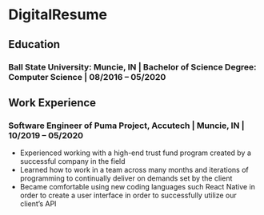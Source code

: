 # DigitalResume
## Education
### Ball State University: Muncie, IN  |  Bachelor of Science Degree: Computer Science  |  08/2016 – 05/2020
## Work Experience
### Software Engineer of Puma Project, Accutech | Muncie, IN | 10/2019 – 05/2020
* Experienced working with a high-end trust fund program created by a successful company in the field
* Learned how to work in a team across many months and iterations of programming to continually deliver on demands set by the client
* Became comfortable using new coding languages such React Native in order to create a user interface in order to successfully utilize our client’s API

